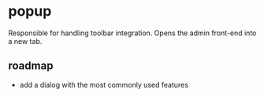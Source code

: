# popup

Responsible for handling toolbar integration.
Opens the admin front-end into a new tab.

## roadmap
- add a dialog with the most commonly used features
